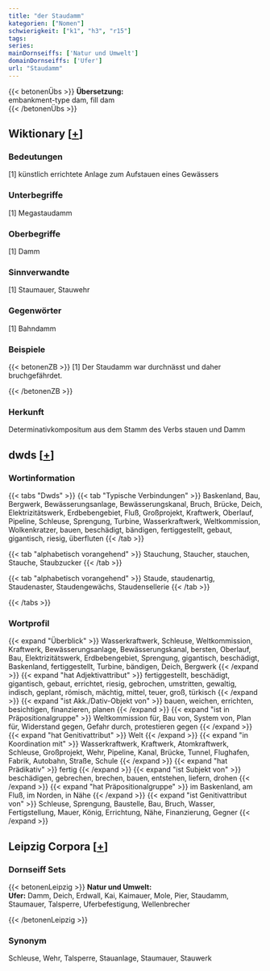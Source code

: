 ```yaml
---
title: "der Staudamm"
kategorien: ["Nomen"]
schwierigkeit: ["k1", "h3", "r15"]
tags:
series:
mainDornseiffs: ['Natur und Umwelt']
domainDornseiffs: ['Ufer']
url: "Staudamm"
---
```


{{< betonenÜbs >}}
**Übersetzung:**  
embankment-type dam, fill dam  
{{< /betonenÜbs >}}

## Wiktionary [[+](https://de.wiktionary.org/wiki/Staudamm)]

### Bedeutungen
[1] künstlich errichtete Anlage zum Aufstauen eines Gewässers  

### Unterbegriffe
[1] Megastaudamm  

### Oberbegriffe
[1] Damm  

### Sinnverwandte
[1] Staumauer, Stauwehr  

### Gegenwörter
[1] Bahndamm  

### Beispiele
{{< betonenZB >}}
[1] Der Staudamm war durchnässt und daher bruchgefährdet.  

{{< /betonenZB >}}
### Herkunft
Determinativkompositum aus dem Stamm des Verbs stauen und Damm  



## dwds [[+](https://www.dwds.de/wb/Staudamm)]

### Wortinformation
{{< tabs "Dwds" >}}
{{< tab "Typische Verbindungen" >}}
Baskenland, Bau, Bergwerk, Bewässerungsanlage, Bewässerungskanal, Bruch, Brücke, Deich, Elektrizitätswerk, Erdbebengebiet, Fluß, Großprojekt, Kraftwerk, Oberlauf, Pipeline, Schleuse, Sprengung, Turbine, Wasserkraftwerk, Weltkommission, Wolkenkratzer, bauen, beschädigt, bändigen, fertiggestellt, gebaut, gigantisch, riesig, überfluten
{{< /tab >}}

{{< tab "alphabetisch vorangehend" >}}
Stauchung, Staucher, stauchen, Stauche, Staubzucker
{{< /tab >}}

{{< tab "alphabetisch vorangehend" >}}
Staude, staudenartig, Staudenaster, Staudengewächs, Staudensellerie
{{< /tab >}}

{{< /tabs >}}

### Wortprofil
{{< expand "Überblick" >}} Wasserkraftwerk, Schleuse, Weltkommission, Kraftwerk, Bewässerungsanlage, Bewässerungskanal, bersten, Oberlauf, Bau, Elektrizitätswerk, Erdbebengebiet, Sprengung, gigantisch, beschädigt, Baskenland, fertiggestellt, Turbine, bändigen, Deich, Bergwerk {{< /expand >}}
{{< expand "hat Adjektivattribut" >}} fertiggestellt, beschädigt, gigantisch, gebaut, errichtet, riesig, gebrochen, umstritten, gewaltig, indisch, geplant, römisch, mächtig, mittel, teuer, groß, türkisch {{< /expand >}}
{{< expand "ist Akk./Dativ-Objekt von" >}} bauen, weichen, errichten, besichtigen, finanzieren, planen {{< /expand >}}
{{< expand "ist in Präpositionalgruppe" >}} Weltkommission für, Bau von, System von, Plan für, Widerstand gegen, Gefahr durch, protestieren gegen {{< /expand >}}
{{< expand "hat Genitivattribut" >}} Welt {{< /expand >}}
{{< expand "in Koordination mit" >}} Wasserkraftwerk, Kraftwerk, Atomkraftwerk, Schleuse, Großprojekt, Wehr, Pipeline, Kanal, Brücke, Tunnel, Flughafen, Fabrik, Autobahn, Straße, Schule {{< /expand >}}
{{< expand "hat Prädikativ" >}} fertig {{< /expand >}}
{{< expand "ist Subjekt von" >}} beschädigen, gebrechen, brechen, bauen, entstehen, liefern, drohen {{< /expand >}}
{{< expand "hat Präpositionalgruppe" >}} im Baskenland, am Fluß, im Norden, in Nähe {{< /expand >}}
{{< expand "ist Genitivattribut von" >}} Schleuse, Sprengung, Baustelle, Bau, Bruch, Wasser, Fertigstellung, Mauer, König, Errichtung, Nähe, Finanzierung, Gegner {{< /expand >}}

## Leipzig Corpora [[+](https://corpora.uni-leipzig.de/en/res?word=Staudamm&corpusId=deu_newscrawl-public_2018)]

### Dornseiff Sets
{{< betonenLeipzig >}}
**Natur und Umwelt:**  
**Ufer:** Damm, Deich, Erdwall, Kai, Kaimauer, Mole, Pier, Staudamm, Staumauer, Talsperre, Uferbefestigung, Wellenbrecher  

{{< /betonenLeipzig >}}

### Synonym
Schleuse, Wehr, Talsperre, Stauanlage, Staumauer, Stauwerk

